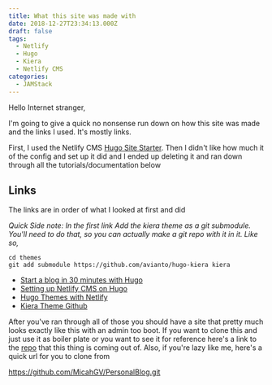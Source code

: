 ```yaml
---
title: What this site was made with
date: 2018-12-27T23:34:13.000Z
draft: false
tags:
  - Netlify
  - Hugo
  - Kiera
  - Netlify CMS
categories:
  - JAMStack
---
```

Hello Internet stranger,

I'm going to give a quick no nonsense run down on how this site was made and the links I used. It's mostly links.

First, I used the Netlify CMS [Hugo Site Starter](https://www.netlifycms.org/docs/start-with-a-template/). Then I didn't like how much it of the config and set up it did and I ended up deleting it and ran down through all the tutorials/documentation below


## Links
The links are in order of what I looked at first and did

_Quick Side note: In the first link Add the kiera theme as a git submodule. You'll need to do that, so you can actually make a git repo with it in it. Like so,_

```gitconfig
cd themes
git add submodule https://github.com/avianto/hugo-kiera kiera
```

* [Start a blog in 30 minutes with Hugo](https://opensource.com/article/18/3/start-blog-30-minutes-hugo)
* [Setting up Netlify CMS on Hugo](https://www.ragasirtahk.tk/2018/01/setting-up-netlify-cms-on-hugo/)
* [Hugo Themes with Netlify](https://gohugo.io/hosting-and-deployment/hosting-on-netlify/#use-hugo-themes-with-netlify)
* [Kiera Theme Github](https://github.com/avianto/hugo-kiera)

After you've ran through all of those you should have a site that pretty much looks exactly like this with an admin too boot. If you want to clone this and just use it as boiler plate or you want to see it for reference here's a link to the [repo](https://github.com/MicahGV/PersonalBlog) that this thing is coming out of.
Also, if you're lazy like me, here's a quick url for you to clone from

https://github.com/MicahGV/PersonalBlog.git
